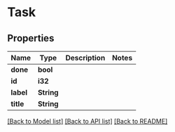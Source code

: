 # Task

## Properties

Name | Type | Description | Notes
------------ | ------------- | ------------- | -------------
**done** | **bool** |  | 
**id** | **i32** |  | 
**label** | **String** |  | 
**title** | **String** |  | 

[[Back to Model list]](../README.md#documentation-for-models) [[Back to API list]](../README.md#documentation-for-api-endpoints) [[Back to README]](../README.md)


